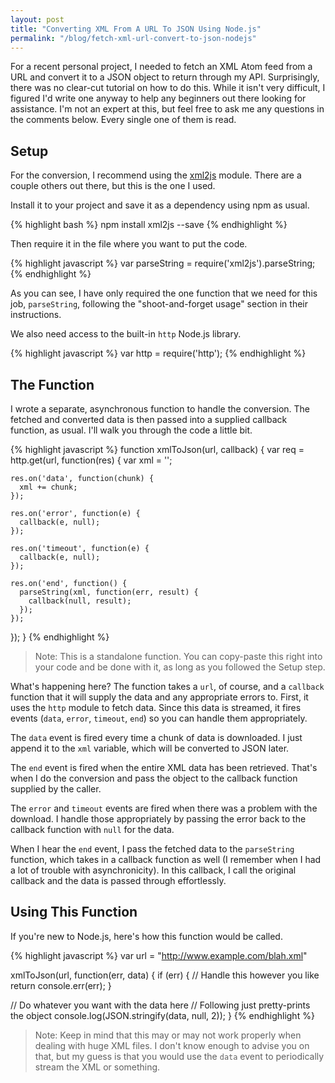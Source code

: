 ```yaml
---
layout: post
title: "Converting XML From A URL To JSON Using Node.js"
permalink: "/blog/fetch-xml-url-convert-to-json-nodejs"
---
```


For a recent personal project, I needed to fetch an XML Atom feed from a URL and convert it to a JSON object to return through my API. Surprisingly, there was no clear-cut tutorial on how to do this. While it isn't very difficult, I figured I'd write one anyway to help any beginners out there looking for assistance. I'm not an expert at this, but feel free to ask me any questions in the comments below. Every single one of them is read.

<!--more-->

## Setup

For the conversion, I recommend using the [xml2js](https://www.npmjs.com/package/xml2js) module. There are a couple others out there, but this is the one I used.

Install it to your project and save it as a dependency using npm as usual.

{% highlight bash %}
npm install xml2js --save
{% endhighlight %}

Then require it in the file where you want to put the code.

{% highlight javascript %}
var parseString = require('xml2js').parseString;
{% endhighlight %}

As you can see, I have only required the one function that we need for this job, `parseString`, following the "shoot-and-forget usage" section in their instructions.

We also need access to the built-in `http` Node.js library.

{% highlight javascript %}
var http = require('http');
{% endhighlight %}

## The Function

I wrote a separate, asynchronous function to handle the conversion. The fetched and converted data is then passed into a supplied callback function, as usual. I'll walk you through the code a little bit.

{% highlight javascript %}
function xmlToJson(url, callback) {
  var req = http.get(url, function(res) {
    var xml = '';
    
    res.on('data', function(chunk) {
      xml += chunk;
    });

    res.on('error', function(e) {
      callback(e, null);
    }); 

    res.on('timeout', function(e) {
      callback(e, null);
    }); 

    res.on('end', function() {
      parseString(xml, function(err, result) {
        callback(null, result);
      });
    });
  });
}
{% endhighlight %}

>Note: This is a standalone function. You can copy-paste this right into your code and be done with it, as long as you followed the Setup step.

What's happening here? The function takes a `url`, of course, and a `callback` function that it will supply the data and any appropriate errors to. First, it uses the `http` module to fetch data. Since this data is streamed, it fires events (`data`, `error`, `timeout`, `end`) so you can handle them appropriately.

The `data` event is fired every time a chunk of data is downloaded. I just append it to the `xml` variable, which will be converted to JSON later.

The `end` event is fired when the entire XML data has been retrieved. That's when I do the conversion and pass the object to the callback function supplied by the caller.

The `error` and `timeout` events are fired when there was a problem with the download. I handle those appropriately by passing the error back to the callback function with `null` for the data.

When I hear the `end` event, I pass the fetched data to the `parseString` function, which takes in a callback function as well (I remember when I had a lot of trouble with asynchronicity). In this callback, I call the original callback and the data is passed through effortlessly.

## Using This Function

If you're new to Node.js, here's how this function would be called.

{% highlight javascript %}
var url = "http://www.example.com/blah.xml"

xmlToJson(url, function(err, data) {
  if (err) {
    // Handle this however you like
    return console.err(err);
  }

  // Do whatever you want with the data here
  // Following just pretty-prints the object
  console.log(JSON.stringify(data, null, 2));
}
{% endhighlight %}

>Note: Keep in mind that this may or may not work properly when dealing with huge XML files. I don't know enough to advise you on that, but my guess is that you would use the `data` event to periodically stream the XML or something.